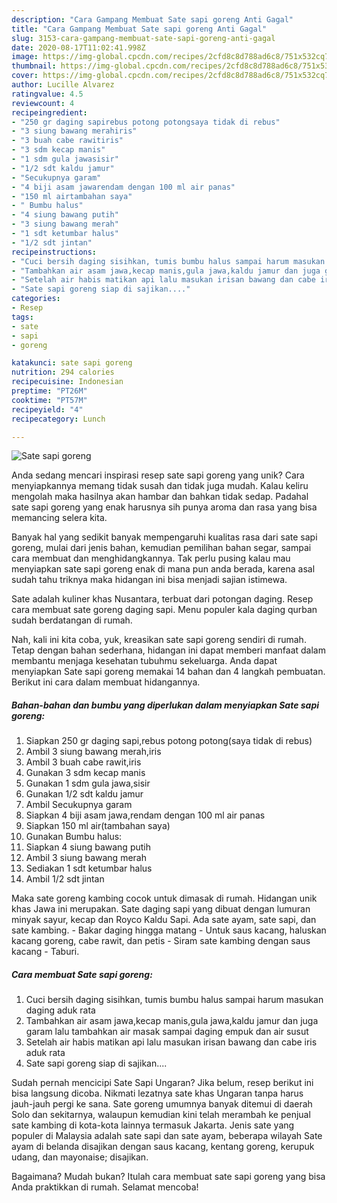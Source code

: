 ```yaml
---
description: "Cara Gampang Membuat Sate sapi goreng Anti Gagal"
title: "Cara Gampang Membuat Sate sapi goreng Anti Gagal"
slug: 3153-cara-gampang-membuat-sate-sapi-goreng-anti-gagal
date: 2020-08-17T11:02:41.998Z
image: https://img-global.cpcdn.com/recipes/2cfd8c8d788ad6c8/751x532cq70/sate-sapi-goreng-foto-resep-utama.jpg
thumbnail: https://img-global.cpcdn.com/recipes/2cfd8c8d788ad6c8/751x532cq70/sate-sapi-goreng-foto-resep-utama.jpg
cover: https://img-global.cpcdn.com/recipes/2cfd8c8d788ad6c8/751x532cq70/sate-sapi-goreng-foto-resep-utama.jpg
author: Lucille Alvarez
ratingvalue: 4.5
reviewcount: 4
recipeingredient:
- "250 gr daging sapirebus potong potongsaya tidak di rebus"
- "3 siung bawang merahiris"
- "3 buah cabe rawitiris"
- "3 sdm kecap manis"
- "1 sdm gula jawasisir"
- "1/2 sdt kaldu jamur"
- "Secukupnya garam"
- "4 biji asam jawarendam dengan 100 ml air panas"
- "150 ml airtambahan saya"
- " Bumbu halus"
- "4 siung bawang putih"
- "3 siung bawang merah"
- "1 sdt ketumbar halus"
- "1/2 sdt jintan"
recipeinstructions:
- "Cuci bersih daging sisihkan, tumis bumbu halus sampai harum masukan daging aduk rata"
- "Tambahkan air asam jawa,kecap manis,gula jawa,kaldu jamur dan juga garam lalu tambahkan air masak sampai daging empuk dan air susut"
- "Setelah air habis matikan api lalu masukan irisan bawang dan cabe iris aduk rata"
- "Sate sapi goreng siap di sajikan...."
categories:
- Resep
tags:
- sate
- sapi
- goreng

katakunci: sate sapi goreng 
nutrition: 294 calories
recipecuisine: Indonesian
preptime: "PT26M"
cooktime: "PT57M"
recipeyield: "4"
recipecategory: Lunch

---
```



![Sate sapi goreng](https://img-global.cpcdn.com/recipes/2cfd8c8d788ad6c8/751x532cq70/sate-sapi-goreng-foto-resep-utama.jpg)

Anda sedang mencari inspirasi resep sate sapi goreng yang unik? Cara menyiapkannya memang tidak susah dan tidak juga mudah. Kalau keliru mengolah maka hasilnya akan hambar dan bahkan tidak sedap. Padahal sate sapi goreng yang enak harusnya sih punya aroma dan rasa yang bisa memancing selera kita.

Banyak hal yang sedikit banyak mempengaruhi kualitas rasa dari sate sapi goreng, mulai dari jenis bahan, kemudian pemilihan bahan segar, sampai cara membuat dan menghidangkannya. Tak perlu pusing kalau mau menyiapkan sate sapi goreng enak di mana pun anda berada, karena asal sudah tahu triknya maka hidangan ini bisa menjadi sajian istimewa.

Sate adalah kuliner khas Nusantara, terbuat dari potongan daging. Resep cara membuat sate goreng daging sapi. Menu populer kala daging qurban sudah berdatangan di rumah.


Nah, kali ini kita coba, yuk, kreasikan sate sapi goreng sendiri di rumah. Tetap dengan bahan sederhana, hidangan ini dapat memberi manfaat dalam membantu menjaga kesehatan tubuhmu sekeluarga. Anda dapat menyiapkan Sate sapi goreng memakai 14 bahan dan 4 langkah pembuatan. Berikut ini cara dalam membuat hidangannya.

<!--inarticleads1-->

##### Bahan-bahan dan bumbu yang diperlukan dalam menyiapkan Sate sapi goreng:

1. Siapkan 250 gr daging sapi,rebus potong potong(saya tidak di rebus)
1. Ambil 3 siung bawang merah,iris
1. Ambil 3 buah cabe rawit,iris
1. Gunakan 3 sdm kecap manis
1. Gunakan 1 sdm gula jawa,sisir
1. Gunakan 1/2 sdt kaldu jamur
1. Ambil Secukupnya garam
1. Siapkan 4 biji asam jawa,rendam dengan 100 ml air panas
1. Siapkan 150 ml air(tambahan saya)
1. Gunakan  Bumbu halus:
1. Siapkan 4 siung bawang putih
1. Ambil 3 siung bawang merah
1. Sediakan 1 sdt ketumbar halus
1. Ambil 1/2 sdt jintan


Maka sate goreng kambing cocok untuk dimasak di rumah. Hidangan unik khas Jawa ini merupakan. Sate daging sapi yang dibuat dengan lumuran minyak sayur, kecap dan Royco Kaldu Sapi. Ada sate ayam, sate sapi, dan sate kambing. - Bakar daging hingga matang - Untuk saus kacang, haluskan kacang goreng, cabe rawit, dan petis - Siram sate kambing dengan saus kacang - Taburi. 

<!--inarticleads2-->

##### Cara membuat Sate sapi goreng:

1. Cuci bersih daging sisihkan, tumis bumbu halus sampai harum masukan daging aduk rata
1. Tambahkan air asam jawa,kecap manis,gula jawa,kaldu jamur dan juga garam lalu tambahkan air masak sampai daging empuk dan air susut
1. Setelah air habis matikan api lalu masukan irisan bawang dan cabe iris aduk rata
1. Sate sapi goreng siap di sajikan....


Sudah pernah mencicipi Sate Sapi Ungaran? Jika belum, resep berikut ini bisa langsung dicoba. Nikmati lezatnya sate khas Ungaran tanpa harus jauh-jauh pergi ke sana. Sate goreng umumnya banyak ditemui di daerah Solo dan sekitarnya, walaupun kemudian kini telah merambah ke penjual sate kambing di kota-kota lainnya termasuk Jakarta. Jenis sate yang populer di Malaysia adalah sate sapi dan sate ayam, beberapa wilayah Sate ayam di belanda disajikan dengan saus kacang, kentang goreng, kerupuk udang, dan mayonaise; disajikan. 

Bagaimana? Mudah bukan? Itulah cara membuat sate sapi goreng yang bisa Anda praktikkan di rumah. Selamat mencoba!
